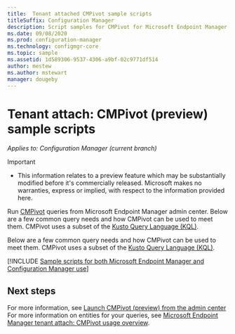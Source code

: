 ```yaml
---
title:  Tenant attached CMPivot sample scripts
titleSuffix: Configuration Manager
description: Script samples for CMPivot for Microsoft Endpoint Manager tenant attached devices.
ms.date: 09/08/2020
ms.prod: configuration-manager
ms.technology: configmgr-core
ms.topic: sample
ms.assetid: 1d589306-9537-4306-a9bf-02c9771df514
author: mestew
ms.author: mstewart 
manager: dougeby
---
```


# Tenant attach: CMPivot (preview) sample scripts
<!---->
*Applies to: Configuration Manager (current branch)*

> [!Important]
> - This information relates to a preview feature which may be substantially modified before it's commercially released. Microsoft makes no warranties, express or implied, with respect to the information provided here.

Run [CMPivot](cmpivot-start.md) queries from Microsoft Endpoint Manager admin center. Below are a few common query needs and how CMPivot can be used to meet them. CMPivot uses a subset of the [Kusto Query Language (KQL)](/azure/kusto/query/).

Below are a few common query needs and how CMPivot can be used to meet them. CMPivot uses a subset of the [Kusto Query Language (KQL)](/azure/kusto/query/).

[!INCLUDE [Sample scripts for both Microsoft Endpoint Manager and Configuration Manager use](../core/servers/manage/includes/cmpivot-samples-shared.md)]

## Next steps

For more information, see [Launch CMPivot (preview) from the admin center](cmpivot-start.md)
For more information on entities for your queries, see [Microsoft Endpoint Manager tenant attach: CMPivot usage overview](cmpivot-overview-attached.md).